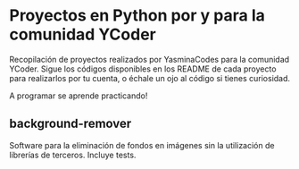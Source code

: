 # Proyectos en Python por y para la comunidad YCoder
Recopilación de proyectos realizados por YasminaCodes para la comunidad YCoder. Sigue los códigos disponibles en los README de cada proyecto para realizarlos por tu cuenta, o échale un ojo al código si tienes curiosidad.

A programar se aprende practicando!

## background-remover
Software para la eliminación de fondos en imágenes sin la utilización de librerías de terceros. Incluye tests.